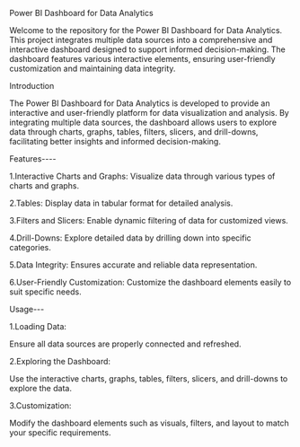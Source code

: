 Power BI Dashboard for Data Analytics

Welcome to the repository for the Power BI Dashboard for Data Analytics. This project integrates multiple data sources into a comprehensive and interactive dashboard designed to support informed decision-making. The dashboard features various interactive elements, ensuring user-friendly customization and maintaining data integrity.

Introduction

The Power BI Dashboard for Data Analytics is developed to provide an interactive and user-friendly platform for data visualization and analysis. By integrating multiple data sources, the dashboard allows users to explore data through charts, graphs, tables, filters, slicers, and drill-downs, facilitating better insights and informed decision-making.

Features----

1.Interactive Charts and Graphs: Visualize data through various types of charts and graphs.

2.Tables: Display data in tabular format for detailed analysis.

3.Filters and Slicers: Enable dynamic filtering of data for customized views.

4.Drill-Downs: Explore detailed data by drilling down into specific categories.

5.Data Integrity: Ensures accurate and reliable data representation.

6.User-Friendly Customization: Customize the dashboard elements easily to suit specific needs.

Usage---

1.Loading Data:

Ensure all data sources are properly connected and refreshed.

2.Exploring the Dashboard:

Use the interactive charts, graphs, tables, filters, slicers, and drill-downs to explore the data.

3.Customization:

Modify the dashboard elements such as visuals, filters, and layout to match your specific requirements.
